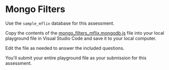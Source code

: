 # Mongo Filters

Use the `sample_mflix` database for this assessment.

Copy the contents of the [mongo_filters_mflix.mongodb.js](mongo_filters_mflix.mongodb.js) file into your local playground file in Visual Studio Code and save it to your local computer.

Edit the file as needed to answer the included questions.

You'll submit your entire playground file as your submission for this assessment.
